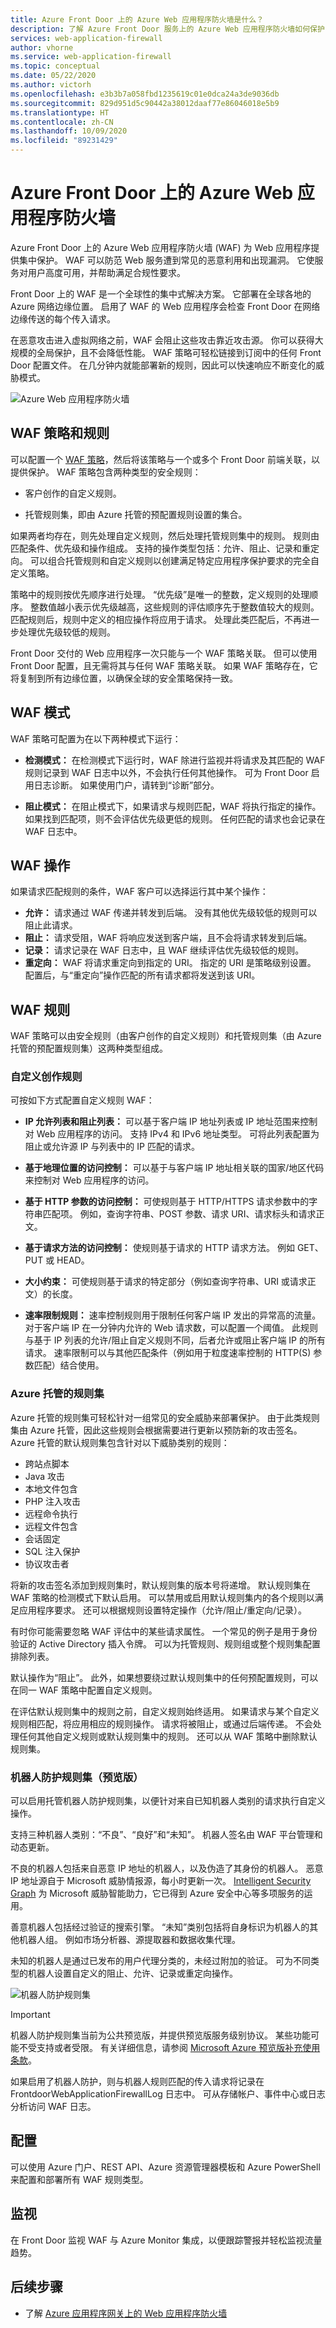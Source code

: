 ```yaml
---
title: Azure Front Door 上的 Azure Web 应用程序防火墙是什么？
description: 了解 Azure Front Door 服务上的 Azure Web 应用程序防火墙如何保护 Web 应用程序免受恶意攻击。
services: web-application-firewall
author: vhorne
ms.service: web-application-firewall
ms.topic: conceptual
ms.date: 05/22/2020
ms.author: victorh
ms.openlocfilehash: e3b3b7a058fbd1235619c01e0dca24a3de9036db
ms.sourcegitcommit: 829d951d5c90442a38012daaf77e86046018e5b9
ms.translationtype: HT
ms.contentlocale: zh-CN
ms.lasthandoff: 10/09/2020
ms.locfileid: "89231429"
---
```

# <a name="azure-web-application-firewall-on-azure-front-door"></a>Azure Front Door 上的 Azure Web 应用程序防火墙

Azure Front Door 上的 Azure Web 应用程序防火墙 (WAF) 为 Web 应用程序提供集中保护。 WAF 可以防范 Web 服务遭到常见的恶意利用和出现漏洞。 它使服务对用户高度可用，并帮助满足合规性要求。

Front Door 上的 WAF 是一个全球性的集中式解决方案。 它部署在全球各地的 Azure 网络边缘位置。 启用了 WAF 的 Web 应用程序会检查 Front Door 在网络边缘传送的每个传入请求。 

在恶意攻击进入虚拟网络之前，WAF 会阻止这些攻击靠近攻击源。 你可以获得大规模的全局保护，且不会降低性能。 WAF 策略可轻松链接到订阅中的任何 Front Door 配置文件。 在几分钟内就能部署新的规则，因此可以快速响应不断变化的威胁模式。

![Azure Web 应用程序防火墙](../media/overview/wafoverview.png)

## <a name="waf-policy-and-rules"></a>WAF 策略和规则

可以配置一个 [WAF 策略](waf-front-door-create-portal.md)，然后将该策略与一个或多个 Front Door 前端关联，以提供保护。 WAF 策略包含两种类型的安全规则：

- 客户创作的自定义规则。

- 托管规则集，即由 Azure 托管的预配置规则设置的集合。

如果两者均存在，则先处理自定义规则，然后处理托管规则集中的规则。 规则由匹配条件、优先级和操作组成。 支持的操作类型包括：允许、阻止、记录和重定向。 可以组合托管规则和自定义规则以创建满足特定应用程序保护要求的完全自定义策略。

策略中的规则按优先顺序进行处理。 “优先级”是唯一的整数，定义规则的处理顺序。 整数值越小表示优先级越高，这些规则的评估顺序先于整数值较大的规则。 匹配规则后，规则中定义的相应操作将应用于请求。 处理此类匹配后，不再进一步处理优先级较低的规则。

Front Door 交付的 Web 应用程序一次只能与一个 WAF 策略关联。 但可以使用 Front Door 配置，且无需将其与任何 WAF 策略关联。 如果 WAF 策略存在，它将复制到所有边缘位置，以确保全球的安全策略保持一致。

## <a name="waf-modes"></a>WAF 模式

WAF 策略可配置为在以下两种模式下运行：

- **检测模式：** 在检测模式下运行时，WAF 除进行监视并将请求及其匹配的 WAF 规则记录到 WAF 日志中以外，不会执行任何其他操作。 可为 Front Door 启用日志诊断。 如果使用门户，请转到“诊断”部分。

- **阻止模式：** 在阻止模式下，如果请求与规则匹配，WAF 将执行指定的操作。 如果找到匹配项，则不会评估优先级更低的规则。 任何匹配的请求也会记录在 WAF 日志中。

## <a name="waf-actions"></a>WAF 操作

如果请求匹配规则的条件，WAF 客户可以选择运行其中某个操作：

- **允许：** 请求通过 WAF 传递并转发到后端。 没有其他优先级较低的规则可以阻止此请求。
- **阻止：** 请求受阻，WAF 将响应发送到客户端，且不会将请求转发到后端。
- **记录：** 请求记录在 WAF 日志中，且 WAF 继续评估优先级较低的规则。
- **重定向：** WAF 将请求重定向到指定的 URI。 指定的 URI 是策略级别设置。 配置后，与“重定向”操作匹配的所有请求都将发送到该 URI。

## <a name="waf-rules"></a>WAF 规则

WAF 策略可以由安全规则（由客户创作的自定义规则）和托管规则集（由 Azure 托管的预配置规则集）这两种类型组成。

### <a name="custom-authored-rules"></a>自定义创作规则

可按如下方式配置自定义规则 WAF：

- **IP 允许列表和阻止列表：** 可以基于客户端 IP 地址列表或 IP 地址范围来控制对 Web 应用程序的访问。 支持 IPv4 和 IPv6 地址类型。 可将此列表配置为阻止或允许源 IP 与列表中的 IP 匹配的请求。

- **基于地理位置的访问控制：** 可以基于与客户端 IP 地址相关联的国家/地区代码来控制对 Web 应用程序的访问。

- **基于 HTTP 参数的访问控制：** 可使规则基于 HTTP/HTTPS 请求参数中的字符串匹配项。  例如，查询字符串、POST 参数、请求 URI、请求标头和请求正文。

- **基于请求方法的访问控制：** 使规则基于请求的 HTTP 请求方法。 例如 GET、PUT 或 HEAD。

- **大小约束：** 可使规则基于请求的特定部分（例如查询字符串、URI 或请求正文）的长度。

- **速率限制规则：** 速率控制规则用于限制任何客户端 IP 发出的异常高的流量。 对于客户端 IP 在一分钟内允许的 Web 请求数，可以配置一个阈值。 此规则与基于 IP 列表的允许/阻止自定义规则不同，后者允许或阻止客户端 IP 的所有请求。 速率限制可以与其他匹配条件（例如用于粒度速率控制的 HTTP(S) 参数匹配）结合使用。

### <a name="azure-managed-rule-sets"></a>Azure 托管的规则集

Azure 托管的规则集可轻松针对一组常见的安全威胁来部署保护。 由于此类规则集由 Azure 托管，因此这些规则会根据需要进行更新以预防新的攻击签名。 Azure 托管的默认规则集包含针对以下威胁类别的规则：

- 跨站点脚本
- Java 攻击
- 本地文件包含
- PHP 注入攻击
- 远程命令执行
- 远程文件包含
- 会话固定
- SQL 注入保护
- 协议攻击者

将新的攻击签名添加到规则集时，默认规则集的版本号将递增。
默认规则集在 WAF 策略的检测模式下默认启用。 可以禁用或启用默认规则集内的各个规则以满足应用程序要求。 还可以根据规则设置特定操作（允许/阻止/重定向/记录）。

有时你可能需要忽略 WAF 评估中的某些请求属性。 一个常见的例子是用于身份验证的 Active Directory 插入令牌。 可以为托管规则、规则组或整个规则集配置排除列表。  

默认操作为“阻止”。 此外，如果想要绕过默认规则集中的任何预配置规则，可以在同一 WAF 策略中配置自定义规则。

在评估默认规则集中的规则之前，自定义规则始终适用。 如果请求与某个自定义规则相匹配，将应用相应的规则操作。 请求将被阻止，或通过后端传递。 不会处理任何其他自定义规则或默认规则集中的规则。 还可以从 WAF 策略中删除默认规则集。

### <a name="bot-protection-rule-set-preview"></a>机器人防护规则集（预览版）

可以启用托管机器人防护规则集，以便针对来自已知机器人类别的请求执行自定义操作。 

支持三种机器人类别：“不良”、“良好”和“未知”。 机器人签名由 WAF 平台管理和动态更新。

不良的机器人包括来自恶意 IP 地址的机器人，以及伪造了其身份的机器人。 恶意 IP 地址源自于 Microsoft 威胁情报源，每小时更新一次。 [Intelligent Security Graph](https://www.microsoft.com/security/operations/intelligence) 为 Microsoft 威胁智能助力，它已得到 Azure 安全中心等多项服务的运用。

善意机器人包括经过验证的搜索引擎。 “未知”类别包括将自身标识为机器人的其他机器人组。 例如市场分析器、源提取器和数据收集代理。 

未知的机器人是通过已发布的用户代理分类的，未经过附加的验证。 可为不同类型的机器人设置自定义的阻止、允许、记录或重定向操作。

![机器人防护规则集](../media/afds-overview/botprotect2.png)

> [!IMPORTANT]
> 机器人防护规则集当前为公共预览版，并提供预览版服务级别协议。 某些功能可能不受支持或者受限。  有关详细信息，请参阅 [Microsoft Azure 预览版补充使用条款](https://azure.microsoft.com/support/legal/preview-supplemental-terms/)。

如果启用了机器人防护，则与机器人规则匹配的传入请求将记录在 FrontdoorWebApplicationFirewallLog 日志中。 可从存储帐户、事件中心或日志分析访问 WAF 日志。

## <a name="configuration"></a>配置

可以使用 Azure 门户、REST API、Azure 资源管理器模板和 Azure PowerShell 来配置和部署所有 WAF 规则类型。

## <a name="monitoring"></a>监视

在 Front Door 监视 WAF 与 Azure Monitor 集成，以便跟踪警报并轻松监视流量趋势。

## <a name="next-steps"></a>后续步骤

- 了解 [Azure 应用程序网关上的 Web 应用程序防火墙](../ag/ag-overview.md)